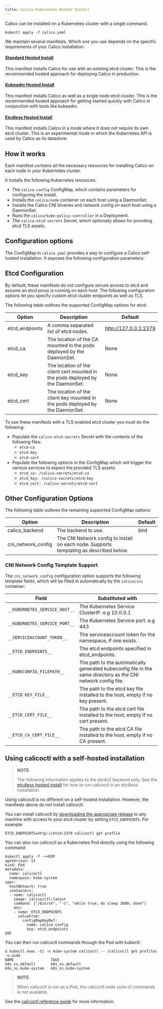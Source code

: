 ```yaml
---
title: Calico Kubernetes Hosted Install
---
```


Calico can be installed on a Kubernetes cluster with a single command.  

```
kubectl apply -f calico.yaml
```

We maintain several manifests.  Which one you use depends on the specific 
requirements of your Calico installation:

#### [Standard Hosted Install](hosted)

This manifest installs Calico for use with an existing etcd cluster.  This is 
the recommended hosted approach for deploying Calico in production.

#### [Kubeadm Hosted Install](kubeadm/)

This manifest installs Calico as well as a single node etcd cluster.  This is the recommended hosted approach
for getting started quickly with Calico in conjunction with tools like kubeadm.

#### [Etcdless Hosted Install](k8s-backend/)

This manifest installs Calico in a mode where it does not require its own etcd cluster.  This is an experimental
mode in which the Kubernetes API is used by Calico as its datastore. 

## How it works

Each manifest contains all the necessary resources for installing Calico on each node in your Kubernetes cluster.

It installs the following Kubernetes resources: 

- The `calico-config` ConfigMap, which contains parameters for configuring the install.
- Installs the `calico/node` container on each host using a DaemonSet.
- Installs the Calico CNI binaries and network config on each host using a DaemonSet.
- Runs the `calico/kube-policy-controller` in a Deployment.
- The `calico-etcd-secrets` Secret, which optionally allows for providing etcd TLS assets.

## Configuration options

The ConfigMap in `calico.yaml` provides a way to configure a Calico self-hosted installation.  It exposes
the following configuration parameters:

## Etcd Configuration

By default, these manifests do not configure secure access to etcd and assume an etcd proxy is running on each host.  The following configuration
options let you specify custom etcd cluster endpoints as well as TLS.  

The following table outlines the supported ConfigMap options for etcd:
 
| Option                 | Description    | Default 
|------------------------|----------------|----------
| etcd_endpoints         | A comma separated list of etcd nodes. | http://127.0.0.1:2379
| etcd_ca                | The location of the CA mounted in the pods deployed by the DaemonSet. | None
| etcd_key               | The location of the client cert mounted in the pods deployed by the DaemonSet. | None
| etcd_cert              | The location of the client key mounted in the pods deployed by the DaemonSet. | None

To use these manifests with a TLS enabled etcd cluster you must do the following:

- Populate the `calico-etcd-secrets` Secret with the contents of the following files: 
  - `etcd-ca`
  - `etcd-key`
  - `etcd-cert`
- Populate the following options in the ConfigMap which will trigger the various services to expect the provided TLS assets: 
  - `etcd_ca: /calico-secrets/etcd-ca`
  - `etcd_key: /calico-secrets/etcd-key`
  - `etcd_cert: /calico-secrets/etcd-cert`

## Other Configuration Options

The following table outlines the remaining supported ConfigMap options: 

| Option                 | Description         | Default 
|------------------------|---------------------|----------
| calico_backend         | The backend to use. | bird 
| cni_network_config     | The CNI Network config to install on each node.  Supports templating as described below. | 

### CNI Network Config Template Support

The `cni_network_config` configuration option supports the following template fields, which will 
be filled in automatically by the `calico/cni` container:

| Field                                 | Substituted with 
|---------------------------------------|----------------------------------
| `__KUBERNETES_SERVICE_HOST__`         | The Kubernetes Service ClusterIP. e.g 10.0.0.1 
| `__KUBERNETES_SERVICE_PORT__`         | The Kubernetes Service port. e.g 443
| `__SERVICEACCOUNT_TOKEN__`            | The serviceaccount token for the namespace, if one exists.
| `__ETCD_ENDPOINTS__`                  | The etcd endpoints specified in etcd_endpoints. 
| `__KUBECONFIG_FILEPATH__`             | The path to the automatically generated kubeconfig file in the same directory as the CNI network config file.
| `__ETCD_KEY_FILE__`                   | The path to the etcd key file installed to the host, empty if no key present.
| `__ETCD_CERT_FILE__`                  | The path to the etcd cert file installed to the host, empty if no cert present.
| `__ETCD_CA_CERT_FILE__`               | The path to the etcd CA file installed to the host, empty if no CA present.

## Using calicoctl with a self-hosted installation

> **NOTE** 
>
> The following information applies to the etcdv2 backend only. See the [etcdless hosted install](k8s-backend/)
for how to run calicoctl in an etcdless installation.

Using calicoctl is no different on a self-hosted installation.  However, the manifests above do not
install calicoctl.

You can install calicoctl by [downloading the appropriate release]({{site.baseurl}}/{{page.version}}/releases) to any 
machine with access to your etcd cluster by setting `ETCD_ENDPOINTS`. For example:

```
ETCD_ENDPOINTS=http://etcd:2379 calicoctl get profile
```

You can also run calicoctl as a Kubernetes Pod directly using the following command:

```
kubectl apply -f -<<EOF
apiVersion: v1
kind: Pod
metadata:
  name: calicoctl 
  namespace: kube-system
spec:
  hostNetwork: true
  containers:
  - name: calicoctl
    image: calico/ctl:latest
    command: ["/bin/sh", "-c", "while true; do sleep 3600; done"]
    env:
    - name: ETCD_ENDPOINTS
      valueFrom:
        configMapKeyRef:
          name: calico-config
          key: etcd_endpoints
EOF
```

You can then run calicoctl commands through the Pod with kubectl:

```
$ kubectl exec -ti -n kube-system calicoctl -- /calicoctl get profiles -o wide
NAME                 TAGS
k8s_ns.default       k8s_ns.default
k8s_ns.kube-system   k8s_ns.kube-system
```

> **NOTE**
>
> When calicoctl is run as a Pod, the calicoctl node suite of commands is not available.

See the [calicoctl reference guide]({{site.baseurl}}/{{page.version}}/reference/calicoctl) for more information.
